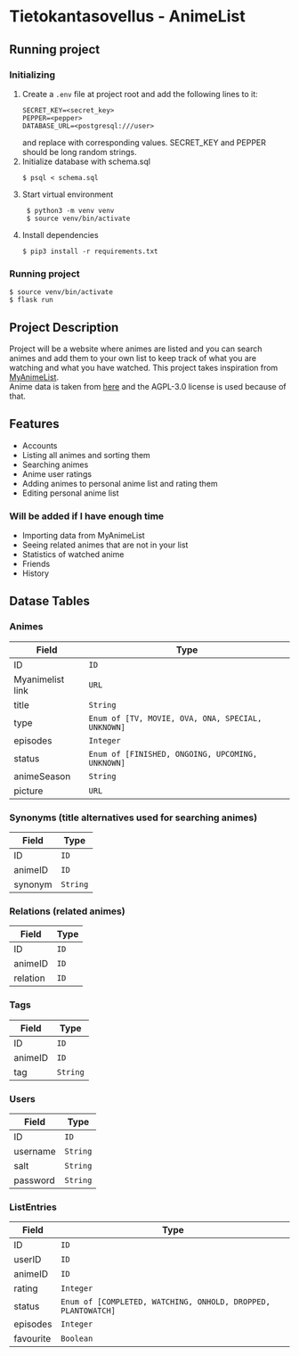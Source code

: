 # Tietokantasovellus - AnimeList

## Running project
### Initializing
1. Create a `.env` file at project root and add the following lines to it:
    ```
    SECRET_KEY=<secret_key>
    PEPPER=<pepper>
    DATABASE_URL=<postgresql:///user>
    ```
    and replace with corresponding values. SECRET_KEY and PEPPER should be long random strings.
2. Initialize database with schema.sql
   ```
   $ psql < schema.sql
   ```
3. Start virtual environment
   ```
    $ python3 -m venv venv
    $ source venv/bin/activate
    ```
4. Install dependencies
    ```
    $ pip3 install -r requirements.txt
    ```
### Running project
```
$ source venv/bin/activate
$ flask run
```

## Project Description
Project will be a website where animes are listed and you can search animes and add them to your own list to keep track of what you are watching and what you have watched. This project takes inspiration from [MyAnimeList](https://myanimelist.net).  
Anime data is taken from [here](https://github.com/manami-project/anime-offline-database) and the AGPL-3.0 license is used because of that.

## Features
- Accounts
- Listing all animes and sorting them
- Searching animes
- Anime user ratings
- Adding animes to personal anime list and rating them
- Editing personal anime list

### Will be added if I have enough time
- Importing data from MyAnimeList
- Seeing related animes that are not in your list
- Statistics of watched anime
- Friends
- History

## Datase Tables
### Animes
| Field            | Type                                              |
| ---------------- | ------------------------------------------------- |
| ID               | `ID`                                              |
| Myanimelist link | `URL`                                             |
| title            | `String`                                          |
| type             | `Enum of [TV, MOVIE, OVA, ONA, SPECIAL, UNKNOWN]` |
| episodes         | `Integer`                                         |
| status           | `Enum of [FINISHED, ONGOING, UPCOMING, UNKNOWN]`  |
| animeSeason      | `String`                                          |
| picture          | `URL`                                             |

### Synonyms (title alternatives used for searching animes)
| Field   | Type     |
| ------- | -------- |
| ID      | `ID`     |
| animeID | `ID`     |
| synonym | `String` |

### Relations (related animes)
| Field    | Type |
| -------- | ---- |
| ID       | `ID` |
| animeID  | `ID` |
| relation | `ID` |

### Tags
| Field   | Type     |
| ------- | -------- |
| ID      | `ID`     |
| animeID | `ID`     |
| tag     | `String` |

### Users
| Field    | Type     |
| -------- | -------- |
| ID       | `ID`     |
| username | `String` |
| salt     | `String` |
| password | `String` |

### ListEntries
| Field     | Type                                                          |
| --------- | ------------------------------------------------------------- |
| ID        | `ID`                                                          |
| userID    | `ID`                                                          |
| animeID   | `ID`                                                          |
| rating    | `Integer`                                                     |
| status    | `Enum of [COMPLETED, WATCHING, ONHOLD, DROPPED, PLANTOWATCH]` |
| episodes  | `Integer`                                                     |
| favourite | `Boolean`                                                     |